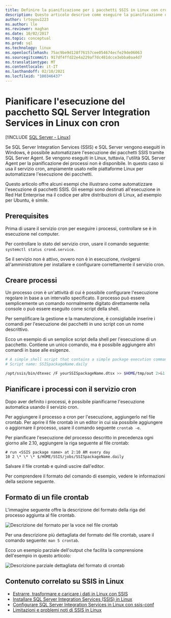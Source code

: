 ```yaml
---
title: Definire la pianificazione per i pacchetti SSIS in Linux con cron
description: Questo articolo descrive come eseguire la pianificazione di pacchetti di SQL Server Integration Services (SSIS) in Linux con il servizio cron.
author: lrtoyou1223
ms.author: lle
ms.reviewer: maghan
ms.date: 10/02/2017
ms.topic: conceptual
ms.prod: sql
ms.technology: linux
ms.openlocfilehash: 75ac9be9d128f76157cee054674ecfe29de06063
ms.sourcegitcommit: 917df4ffd22e4a229af7dc481dcce3ebba0aa4d7
ms.translationtype: MT
ms.contentlocale: it-IT
ms.lasthandoff: 02/10/2021
ms.locfileid: "100346437"
---
```

# <a name="schedule-sql-server-integration-services-package-execution-on-linux-with-cron"></a>Pianificare l'esecuzione del pacchetto SQL Server Integration Services in Linux con cron

[!INCLUDE [SQL Server - Linux](../includes/applies-to-version/sql-linux.md)]

Se SQL Server Integration Services (SSIS) e SQL Server vengono eseguiti in Windows, è possibile automatizzare l'esecuzione dei pacchetti SSIS tramite SQL Server Agent. Se vengono eseguiti in Linux, tuttavia, l'utilità SQL Server Agent per la pianificazione dei processi non è disponibile. In questo caso si usa il servizio cron, ampiamente usato nelle piattaforme Linux per automatizzare l'esecuzione dei pacchetti.

Questo articolo offre alcuni esempi che illustrano come automatizzare l'esecuzione di pacchetti SSIS. Gli esempi sono destinati all'esecuzione in Red Hat Enterprise ma il codice per altre distribuzioni di Linux, ad esempio per Ubuntu, è simile.

## <a name="prerequisites"></a>Prerequisites

Prima di usare il servizio cron per eseguire i processi, controllare se è in esecuzione nel computer.

Per controllare lo stato del servizio cron, usare il comando seguente: `systemctl status crond.service`.

Se il servizio non è attivo, ovvero non è in esecuzione, rivolgersi all'amministratore per installare e configurare correttamente il servizio cron.

## <a name="create-jobs"></a>Creare processi

Un processo cron è un'attività di cui è possibile configurare l'esecuzione regolare in base a un intervallo specificato. Il processo può essere semplicemente un comando normalmente digitato direttamente nella console o può essere eseguito come script della shell.

Per semplificare la gestione e la manutenzione, è consigliabile inserire i comandi per l'esecuzione dei pacchetti in uno script con un nome descrittivo.

Ecco un esempio di un semplice script della shell per l'esecuzione di un pacchetto. Contiene un unico comando, ma è possibile aggiungere altri comandi in base alle esigenze.

```bash
# A simple shell script that contains a simple package execution command
# Script name: SSISpackageName.daily

/opt/ssis/bin/dtexec /F yourSSISpackageName.dtsx >> $HOME/tmp/out 2>&1
```

## <a name="schedule-jobs-with-the-cron-service"></a>Pianificare i processi con il servizio cron

Dopo aver definito i processi, è possibile pianificarne l'esecuzione automatica usando il servizio cron.

Per aggiungere il processo a cron per l'esecuzione, aggiungerlo nel file crontab. Per aprire il file crontab in un editor in cui sia possibile aggiungere o aggiornare il processo, usare il comando seguente `crontab -e`.

Per pianificare l'esecuzione del processo descritto in precedenza ogni giorno alle 2.10, aggiungere la riga seguente al file crontab:

```
# run <SSIS package name> at 2:10 AM every day
10 2 \* \* \* $/HOME/SSIS/jobs/SSISpackageName.daily
```

Salvare il file crontab e quindi uscire dall'editor.

Per comprendere il formato del comando di esempio, vedere le informazioni della sezione seguente.
 
## <a name="format-of-a-crontab-file"></a>Formato di un file crontab

L'immagine seguente offre la descrizione del formato della riga del processo aggiunta al file crontab.

![Descrizione del formato per la voce nel file crontab](media/sql-server-linux-schedule-ssis-packages/ssis-linux-cron-job-definition.png)

Per una descrizione più dettagliata del formato del file crontab, usare il comando seguente: `man 5 crontab`.

Ecco un esempio parziale dell'output che facilita la comprensione dell'esempio in questo articolo:

![Descrizione parziale dettagliata del formato di crontab](media/sql-server-linux-schedule-ssis-packages/ssis-linux-cron-crontab-format.png)

## <a name="related-content-about-ssis-on-linux"></a>Contenuto correlato su SSIS in Linux
-   [Estrarre, trasformare e caricare i dati in Linux con SSIS](sql-server-linux-migrate-ssis.md)
-   [Installare SQL Server Integration Services (SSIS) in Linux](sql-server-linux-setup-ssis.md)
-   [Configurare SQL Server Integration Services in Linux con ssis-conf](sql-server-linux-configure-ssis.md)
-   [Limitazioni e problemi noti di SSIS in Linux](sql-server-linux-ssis-known-issues.md)
